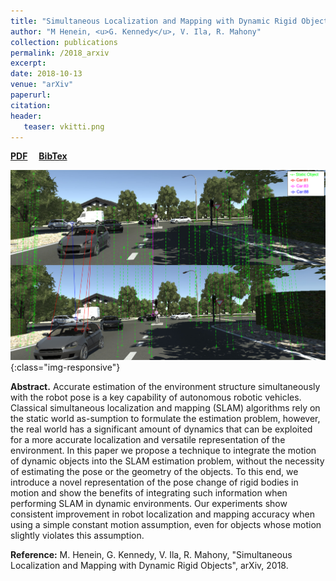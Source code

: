 ```yaml
---
title: "Simultaneous Localization and Mapping with Dynamic Rigid Objects"
author: "M Henein, <u>G. Kennedy</u>, V. Ila, R. Mahony"
collection: publications
permalink: /2018_arxiv
excerpt: 
date: 2018-10-13
venue: "arXiv"
paperurl: 
citation:
header:
   teaser: vkitti.png
---
```


<a href="http://kennege.github.io/files/simul.pdf" target="_blank"><b>PDF</b></a>&emsp;
<a href="http://kennege.github.io/files/simul.bib" target="_blank"><b>BibTex</b></a>

![banner](/images/vkitti.png){:class="img-responsive"}

<b>Abstract.</b> Accurate estimation of the environment structure simultaneously with the robot pose is a key capability of autonomous robotic vehicles. Classical simultaneous localization and mapping (SLAM) algorithms rely on the static world as-sumption to formulate the estimation problem, however, the real world has a significant amount of dynamics that can be exploited for a more accurate localization and versatile representation of the environment. In this paper we propose a technique to integrate the motion of dynamic objects into the SLAM estimation problem, without the necessity of estimating the pose or the geometry of the objects. To this end, we introduce a novel representation of the pose change of rigid bodies in motion and show the benefits of integrating such information when performing SLAM in dynamic environments. Our experiments show consistent improvement in robot localization and mapping accuracy when using a simple constant motion assumption, even for objects whose motion slightly violates this assumption.

<b>Reference:</b>
M. Henein, G. Kennedy, V. Ila, R. Mahony, "Simultaneous Localization and Mapping with Dynamic Rigid Objects", arXiv, 2018.
